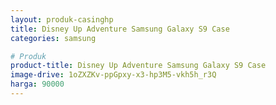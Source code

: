```yaml
---
layout: produk-casinghp
title: Disney Up Adventure Samsung Galaxy S9 Case
categories: samsung

# Produk
product-title: Disney Up Adventure Samsung Galaxy S9 Case
image-drive: 1oZXZKv-ppGpxy-x3-hp3M5-vkh5h_r3Q
harga: 90000
---
```

